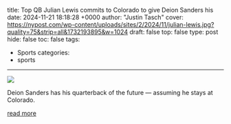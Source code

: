 title: Top QB Julian Lewis commits to Colorado to give Deion Sanders his
date: 2024-11-21 18:18:28 +0000
author: "Justin Tasch"
cover: https://nypost.com/wp-content/uploads/sites/2/2024/11/julian-lewis.jpg?quality=75&strip=all&1732193895&w=1024
draft: false
top: false
type: post
hide: false
toc: false
tags:
  - Sports
categories:
  - sports
---

![](https://nypost.com/wp-content/uploads/sites/2/2024/11/julian-lewis.jpg?quality=75&strip=all&1732193895&w=1024)

Deion Sanders has his quarterback of the future — assuming he stays at Colorado.

[read more](https://nypost.com/2024/11/21/sports/julian-lewis-commits-to-colorado-deion-sanders-after-bolting-usc/)
